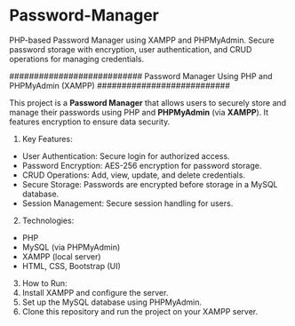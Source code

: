 # Password-Manager
PHP-based Password Manager using XAMPP and PHPMyAdmin. Secure password storage with encryption, user authentication, and CRUD operations for managing credentials.


########################### Password Manager Using PHP and PHPMyAdmin (XAMPP)  ###########################

This project is a **Password Manager** that allows users to securely store and manage their passwords using PHP and **PHPMyAdmin** (via **XAMPP**). It features encryption to ensure data security.

1. Key Features:
- User Authentication: Secure login for authorized access.
- Password Encryption: AES-256 encryption for password storage.
- CRUD Operations: Add, view, update, and delete credentials.
- Secure Storage: Passwords are encrypted before storage in a MySQL database.
- Session Management: Secure session handling for users.

2. Technologies:
- PHP
- MySQL (via PHPMyAdmin)
- XAMPP (local server)
- HTML, CSS, Bootstrap (UI)

3. How to Run:
1. Install XAMPP and configure the server.
2. Set up the MySQL database using PHPMyAdmin.
3. Clone this repository and run the project on your XAMPP server.
